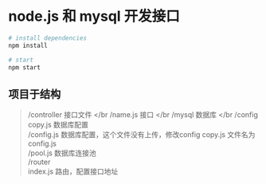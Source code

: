 # node.js 和 mysql 开发接口
``` bash
# install dependencies
npm install

# start
npm start
```
## 项目于结构
> /controller 接口文件 </br
>   /name.js 接口 </br
> /mysql 数据库 </br
>   /config copy.js 数据库配置 </br>
>   /config.js 数据库配置，这个文件没有上传，修改config copy.js 文件名为config.js </br>
>   /pool.js 数据库连接池 </br>
> /router </br>
>   index.js 路由，配置接口地址 </br>

